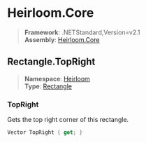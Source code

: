 # Heirloom.Core

> **Framework**: .NETStandard,Version=v2.1  
> **Assembly**: [Heirloom.Core][0]  

## Rectangle.TopRight

> **Namespace**: [Heirloom][0]  
> **Type**: [Rectangle][1]  

### TopRight

Gets the top right corner of this rectangle.

```cs
Vector TopRight { get; }
```

[0]: ../Heirloom.Core.md
[1]: Heirloom.Rectangle.md
